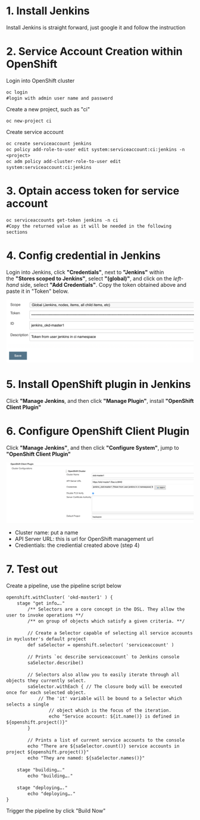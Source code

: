 # 1. Install Jenkins
Install Jenkins is straight forward, just google it and follow the instruction

# 2. Service Account Creation within OpenShift
Login into OpenShift cluster

	oc login
	#login with admin user name and password

Create a new project, such as "ci"	
	
	oc new-project ci

Create service account

	oc create serviceaccount jenkins
	oc policy add-role-to-user edit system:serviceaccount:ci:jenkins -n <project>
	oc adm policy add-cluster-role-to-user edit system:serviceaccount:ci:jenkins

# 3. Optain access token for service account
	
	oc serviceaccounts get-token jenkins -n ci
	#Copy the returned value as it will be needed in the following sections

# 4. Config credential in Jenkins

Login into Jenkins, click **"Credentials"**, next to **"Jenkins"** within the **"Stores scoped to Jenkins"**, select **"(global)"**, and click on the *left-hand* side, select **"Add Credentials"**. Copy the token obtained above and paste it in "Token" below.

![](https://github.com/cjunwchen/jekins-okd311/blob/master/images/jenkins-okd311.png)
 
# 5. Install OpenShift plugin in Jenkins

Click **"Manage Jenkins**, and then click **"Manage Plugin"**, install **"OpenShift Client Plugin"**

# 6. Configure OpenShift Client Plugin

Click **"Manage Jenkins"**, and then click **"Configure System"**, jump to **"OpenShift Client Plugin"**

![](https://github.com/cjunwchen/jekins-okd311/blob/master/images/jenkins-okd-plugin.png)
- Cluster name: put a name
- API Server URL: this is url for OpenShift management url
- Credientials: the crediential created above (step 4)

# 7. Test out

Create a pipeline, use the pipeline script below

	openshift.withCluster( 'okd-master1' ) {
		stage "get info…."   
			/** Selectors are a core concept in the DSL. They allow the user to invoke operations **/
			/** on group of objects which satisfy a given criteria. **/
	
			// Create a Selector capable of selecting all service accounts in mycluster's default project
			def saSelector = openshift.selector( 'serviceaccount' )
			
			// Prints `oc describe serviceaccount` to Jenkins console
			saSelector.describe()
	
			// Selectors also allow you to easily iterate through all objects they currently select.
			saSelector.withEach { // The closure body will be executed once for each selected object.
				// The 'it' variable will be bound to a Selector which selects a single
        			// object which is the focus of the iteration.
        			echo "Service account: ${it.name()} is defined in ${openshift.project()}"
			}
	
			// Prints a list of current service accounts to the console
			echo "There are ${saSelector.count()} service accounts in project ${openshift.project()}"
			echo "They are named: ${saSelector.names()}"
		
		stage "building…."   
			echo "building…."
	   
		stage "deploying…."   
			echo "deploying…."
	}

Trigger the pipeline by click "Build Now"







  

